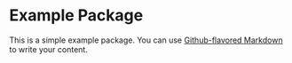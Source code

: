 # Example Package

This is a simple example package. You can use
[Github-flavored Markdown]()
to write your content.